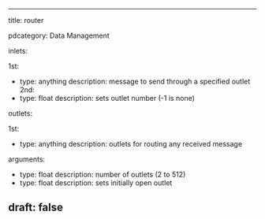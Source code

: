 --- 


title: router

pdcategory: Data Management

inlets:

  1st:
  - type: anything
    description: message to send through a specified outlet
  2nd:
  - type: float
    description: sets outlet number (-1 is none)

outlets:

  1st:
  - type: anything
    description: outlets for routing any received message

arguments:
  - type: float
    description: number of outlets (2 to 512)
  - type: float
    description: sets initially open outlet





draft: false
---